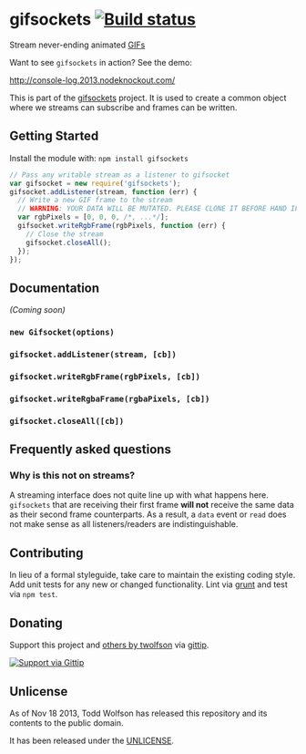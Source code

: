 # gifsockets [![Build status](https://travis-ci.org/twolfson/gifsockets.png?branch=master)](https://travis-ci.org/twolfson/gifsockets)

Stream never-ending animated [GIFs][GIF]

Want to see `gifsockets` in action? See the demo:

http://console-log.2013.nodeknockout.com/

This is part of the [gifsockets][] project. It is used to create a common object where we streams can subscribe and frames can be written.

[GIF]: http://en.wikipedia.org/wiki/Graphics_Interchange_Format
[gifsockets]: https://github.com/twolfson/gifsockets-server

## Getting Started
Install the module with: `npm install gifsockets`

```javascript
// Pass any writable stream as a listener to gifsocket
var gifsocket = new require('gifsockets');
gifsocket.addListener(stream, function (err) {
  // Write a new GIF frame to the stream
  // WARNING: YOUR DATA WILL BE MUTATED. PLEASE CLONE IT BEFORE HAND IF YOU ARE WORRIED ABOUT IT.
  var rgbPixels = [0, 0, 0, /*, ...*/];
  gifsocket.writeRgbFrame(rgbPixels, function (err) {
    // Close the stream
    gifsocket.closeAll();
  });
});
```

## Documentation
_(Coming soon)_

### `new Gifsocket(options)`
### `gifsocket.addListener(stream, [cb])`
### `gifsocket.writeRgbFrame(rgbPixels, [cb])`
### `gifsocket.writeRgbaFrame(rgbaPixels, [cb])`
### `gifsocket.closeAll([cb])`

## Frequently asked questions
### Why is this not on streams?
A streaming interface does not quite line up with what happens here. `gifsockets` that are receiving their first frame **will not** receive the same data as their second frame counterparts. As a result, a `data` event or `read` does not make sense as all listeners/readers are indistinguishable.

## Contributing
In lieu of a formal styleguide, take care to maintain the existing coding style. Add unit tests for any new or changed functionality. Lint via [grunt](https://github.com/gruntjs/grunt) and test via `npm test`.

## Donating
Support this project and [others by twolfson][gittip] via [gittip][].

[![Support via Gittip][gittip-badge]][gittip]

[gittip-badge]: https://rawgithub.com/twolfson/gittip-badge/master/dist/gittip.png
[gittip]: https://www.gittip.com/twolfson/

## Unlicense
As of Nov 18 2013, Todd Wolfson has released this repository and its contents to the public domain.

It has been released under the [UNLICENSE][].

[UNLICENSE]: UNLICENSE
